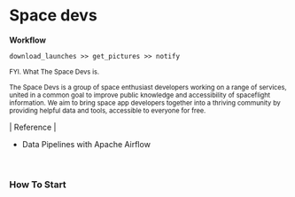 # Space devs 


**Workflow**

```
download_launches >> get_pictures >> notify
```

<small>
FYI. What The Space Devs is.

The Space Devs is a group of space enthusiast developers working on a range of services, 
united in a common goal to improve public knowledge and accessibility of spaceflight information. 
We aim to bring space app developers together into a thriving community by providing helpful data and tools, accessible to everyone for free.
</small>


| Reference | 
- Data Pipelines with Apache Airflow

<br/>

### How To Start
